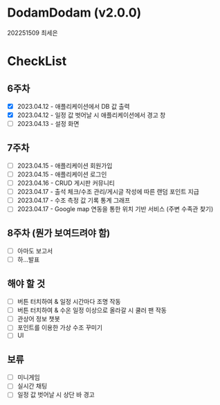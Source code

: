 # DodamDodam (v2.0.0)
202251509 최세은

# CheckList

## 6주차
- [x] 2023.04.12 - 애플리케이션에서 DB 값 출력
- [x] 2023.04.12 - 일정 값 벗어날 시 애플리케이션에서 경고 창
- [ ] 2023.04.13 - 설정 화면

## 7주차
- [ ] 2023.04.15 - 애플리케이션 회원가입
- [ ] 2023.04.15 - 애플리케이션 로그인
- [ ] 2023.04.16 - CRUD 게시판 커뮤니티
- [ ] 2023.04.17 - 출석 체크/수조 관리/게시글 작성에 따른 랜덤 포인트 지급
- [ ] 2023.04.17 - 수조 측정 값 기록 통계 그래프
- [ ] 2023.04.17 - Google map 연동을 통한 위치 기반 서비스 (주변 수족관 찾기)

## 8주차 (뭔가 보여드려야 함)
- [ ] 아마도 보고서
- [ ] 하...발표

## 해야 할 것
- [ ] 버튼 터치하여 & 일정 시간마다 조명 작동
- [ ] 버튼 터치하여 & 수온 일정 이상으로 올라갈 시 쿨러 팬 작동
- [ ] 관상어 정보 챗봇
- [ ] 포인트를 이용한 가상 수조 꾸미기
- [ ] UI

## 보류
- [ ] 미니게임
- [ ] 실시간 채팅
- [ ] 일정 값 벗어날 시 상단 바 경고
